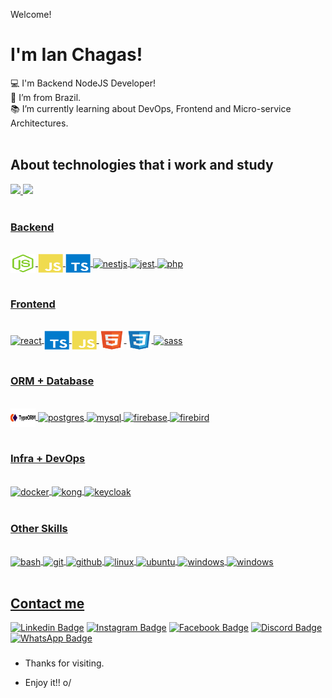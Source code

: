 Welcome!
# I'm Ian Chagas!

:computer: I'm Backend NodeJS Developer! <br>
:house_with_garden: I’m from Brazil. <br>
:books: I’m currently learning about DevOps, Frontend and Micro-service Architectures.
<br>
<br>
## About technologies that i work and study

 <div>
  <a href="https://github.com/ianchagas">
  <img height="180em" src="https://github-readme-stats.vercel.app/api?username=ianchagas&show_icons=true&theme=outrun&include_all_commits=true&count_private=true"/>
  <img height="180em" src="https://github-readme-stats.vercel.app/api/top-langs/?username=ianchagas&layout=compact&langs_count=7&theme=outrun"/>
</div> <br>

### Backend
<div style="display: inline_block"><br>
  <img align="center" alt="nodejs" height="30" width="40" src="https://raw.githubusercontent.com/devicons/devicon/master/icons/nodejs/nodejs-original.svg">
  <img align="center" alt="javascript" height="30" width="40" src="https://raw.githubusercontent.com/devicons/devicon/master/icons/javascript/javascript-plain.svg">
  <img align="center" alt="typescript" height="30" width="40" src="https://raw.githubusercontent.com/devicons/devicon/master/icons/typescript/typescript-plain.svg">
  <img align="center" alt="nestjs" height="30" width="40" src="https://cdn.jsdelivr.net/gh/devicons/devicon/icons/nestjs/nestjs-plain.svg">
  <img align="center" alt="jest" height="30" width="40" src="https://cdn.jsdelivr.net/gh/devicons/devicon/icons/jest/jest-plain.svg">
  <img align="center" alt="php" height="30" width="40" src="https://cdn.jsdelivr.net/gh/devicons/devicon/icons/php/php-plain.svg">
</div><br>

### Frontend
<div style="display: inline_block"><br>
  <img align="center" alt="react" height="30" width="40" src="https://cdn.jsdelivr.net/gh/devicons/devicon/icons/react/react-original.svg">
  <img align="center" alt="typescript" height="30" width="40" src="https://raw.githubusercontent.com/devicons/devicon/master/icons/typescript/typescript-plain.svg">
  <img align="center" alt="javascript" height="30" width="40" src="https://raw.githubusercontent.com/devicons/devicon/master/icons/javascript/javascript-plain.svg">
  <img align="center" alt="html" height="30" width="40" src="https://raw.githubusercontent.com/devicons/devicon/master/icons/html5/html5-original.svg">
  <img align="center" alt="css" height="30" width="40" src="https://raw.githubusercontent.com/devicons/devicon/master/icons/css3/css3-original.svg">
  <img align="center" alt="sass" height="30" width="40" src="https://cdn.jsdelivr.net/gh/devicons/devicon/icons/sass/sass-original.svg">
</div><br>
 
### ORM + Database
 <div style="display: inline_block"><br>
  <img align="center" alt="typeorm" height="30" width="40" src="https://raw.githubusercontent.com/typeorm/typeorm/master/resources/logo_big.png">
  <img align="center" alt="postgres" height="30" width="40" src="https://cdn.jsdelivr.net/gh/devicons/devicon/icons/postgresql/postgresql-plain.svg">
  <img align="center" alt="mysql" height="30" width="40" src="https://cdn.jsdelivr.net/gh/devicons/devicon/icons/mysql/mysql-original-wordmark.svg">
  <img align="center" alt="firebase" height="30" width="40" src="https://cdn.jsdelivr.net/gh/devicons/devicon/icons/firebase/firebase-plain-wordmark.svg">
  <img align="center" alt="firebird" height="30" width="40" src="https://w7.pngwing.com/pngs/715/817/png-transparent-firebird-database-microsoft-sql-server-logo-logo-free-logo-area-sql.png">
</div><br>
 
### Infra + DevOps
 <div style="display: inline_block"><br>
  <img align="center" alt="docker" height="30" width="40" src="https://cdn.jsdelivr.net/gh/devicons/devicon/icons/docker/docker-original-wordmark.svg">
  <img align="center" alt="kong" height="30" width="40" src="https://2tjosk2rxzc21medji3nfn1g-wpengine.netdna-ssl.com/wp-content/uploads/2018/08/kong-combination-mark-colors.svg">
  <img align="center" alt="keycloak" height="30" width="40" src="https://raw.githubusercontent.com/aegis-icons/aegis-icons/master/PNG/Keycloak.png">
</div><br>
 
### Other Skills
 <div style="display: inline_block"><br>
  <img align="center" alt="bash" height="30" width="40" src="https://cdn.jsdelivr.net/gh/devicons/devicon/icons/bash/bash-plain.svg">
  <img align="center" alt="git" height="30" width="40" src="https://cdn.jsdelivr.net/gh/devicons/devicon/icons/git/git-original-wordmark.svg">
  <img align="center" alt="github" height="30" width="40" src="https://cdn.jsdelivr.net/gh/devicons/devicon/icons/github/github-original-wordmark.svg">
  <img align="center" alt="linux" height="30" width="40" src="https://cdn.jsdelivr.net/gh/devicons/devicon/icons/linux/linux-original.svg">
  <img align="center" alt="ubuntu" height="30" width="40" src="https://cdn.jsdelivr.net/gh/devicons/devicon/icons/ubuntu/ubuntu-plain-wordmark.svg">
  <img align="center" alt="windows" height="30" width="40" src="https://cdn.jsdelivr.net/gh/devicons/devicon/icons/windows8/windows8-original.svg">
  <img align="center" alt="windows" height="30" width="40" src="https://cdn.jsdelivr.net/gh/devicons/devicon/icons/jira/jira-original-wordmark.svg">
</div><br>

## Contact me
 
[![Linkedin Badge](	https://img.shields.io/badge/LinkedIn-0077B5?style=for-the-badge&logo=linkedin&logoColor=white&link=https://www.linkedin.com/in/ian-chagas-salgado-763a82166/)](https://www.linkedin.com/in/ian-chagas-salgado-763a82166/)
[![Instagram Badge]( https://img.shields.io/badge/Instagram-E4405F?style=for-the-badge&logo=instagram&logoColor=white&link=https://www.instagram.com/iaan.exe/)](https://www.instagram.com/iaan.exe/)
[![Facebook Badge](	https://img.shields.io/badge/Facebook-1877F2?style=for-the-badge&logo=facebook&logoColor=white&link=https://www.facebook.com/ianchagas/)](https://www.facebook.com/ianchagas/)
[![Discord Badge](	https://img.shields.io/badge/Discord-7289DA?style=for-the-badge&logo=discord&logoColor=white)](IanChagasS#6535)
[![WhatsApp Badge](	https://img.shields.io/badge/WhatsApp-25D366?style=for-the-badge&logo=whatsapp&logoColor=white&link=https://api.whatsapp.com/send?phone=5547996187817)](https://api.whatsapp.com/send?phone=5547996187817)
<br>
 
###
- Thanks for visiting.

- Enjoy it!! o/
